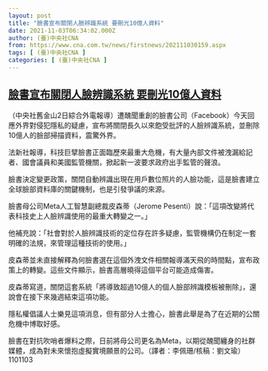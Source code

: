 ```yaml
---
layout: post
title: "臉書宣布關閉人臉辨識系統 要刪光10億人資料"
date: 2021-11-03T06:34:02.000Z
author: (臺)中央社CNA
from: https://www.cna.com.tw/news/firstnews/202111030159.aspx
tags: [ (臺)中央社CNA ]
categories: [ (臺)中央社CNA ]
---
```

<!--1635921242000-->
[臉書宣布關閉人臉辨識系統 要刪光10億人資料](https://www.cna.com.tw/news/firstnews/202111030159.aspx)
------

<div>
<div></div><div><p>（中央社舊金山2日綜合外電報導）遭醜聞重創的臉書公司（Facebook）今天回應外界對侵犯隱私的疑慮，宣布將關閉長久以來飽受批評的人臉辨識系統，並刪除10億人的臉部掃描資料，震驚外界。</p><p>法新社報導，科技巨擘臉書正面臨歷來最重大危機，有大量內部文件被洩漏給記者、國會議員和美國監管機關，掀起新一波要求政府出手監管的聲浪。</p><p>臉書決定變更政策，關閉自動辨識出現在用戶數位照片的人臉功能，這是臉書建立全球臉部資料庫的關鍵機制，也是引發爭議的來源。</p><p>臉書母公司Meta人工智慧副總裁皮森蒂（Jerome Pesenti）說：「這項改變將代表科技史上人臉辨識使用的最重大轉變之一。」</p><p>他補充說：「社會對於人臉辨識技術的定位存在許多疑慮，監管機構仍在制定一套明確的法規，來管理這種技術的使用。」</p><p>皮森蒂並未直接解釋為何臉書選在這個外洩文件相關報導滿天飛的時間點，宣布政策上的轉變。這些文件顯示，臉書高層曉得這個平台可能造成傷害。</p><p>皮森蒂寫道，關閉這套系統「將導致超過10億人的個人臉部辨識模板被刪除」，還說會在接下來幾週結束這項功能。</p><p>隱私權倡議人士樂見這項消息，但有部分人士擔心，臉書此舉是為了在近期的公關危機中博取好感。</p><p>臉書在對抗吹哨者爆料之際，日前將母公司更名為Meta，以期從醜聞纏身的社群媒體，成為對未來懷抱虛擬實境願景的公司。（譯者：李佩珊/核稿：劉文瑜）1101103</p></div>
</div>
